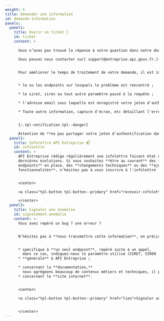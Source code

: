```yaml
---
weight: 5
title: Demander une information
id: demande-information
panels:
  panel1:
    title: Ouvrir un ticket 💬
    id: ticket
    content: >
      
      Vous n’avez pas trouvé la réponse à votre question dans notre documentation et dans le catalogue des données ?

      Vous pouvez nous contacter sur[ support@entreprise.api.gouv.fr.](mailto:support@entreprise.api.gouv.fr)


      Pour améliorer le temps de traitement de votre demande, il est important de nous fournir, au minimum, les informations suivantes :


      * le ou les endpoints sur lesquels le problème est rencontré ;

      * le siret, siren ou tout autre paramètre passé à la requête ;

      * l'adresse email sous laquelle est enregistré votre jeton d'authentification ;

      * Toute autre information, capture d'écran, etc détaillant l'erreur rencontrée est évidemment bienvenue.


      {:.tpl-notification.tpl--danger}

      Attention de **ne pas partager votre jeton d'authentification dans votre demande de support** ! L'échange d'emails n'est pas un support de communication sécurisé et certaines APIs donnent accès à des données sensibles. Le cas échéant, nous serons obligés de supprimer votre jeton, et vous devrez faire une nouvelle demande.
  panel2:
    title: Infolettre API Entreprise 📬
    id: infolettre
    content: >
      API Entreprise rédige régulièrement une infolettre faisant état des
      dernières évolutions. Si vous souhaitez **être au courant** des **nouveaux
      endpoints** en place, des **changements techniques** ou des **ajouts de
      fonctionnalités**, n'hésitez pas à vous inscrire à l'infolettre : 


      <center>

      <a class="tpl-button tpl-button--primary" href="recevoir-infolettre">Recevoir l'infolettre API Entreprise</a>

      </center>
  panel3:
    title: Signaler une anomalie
    id: signalement-anomalie
    content: >-
      Vous avez repéré un bug ? une erreur ?


      N'hésitez pas à **nous transmettre cette information**, en précisant s'il s'agit d'une anomalie :


      * spécifique à **un seul endpoint**, repéré suite à un appel,
        dans ce cas, indiquez-nous le paramètre utilisé (SIRET, SIREN ...) ;
      * **générale** à API Entreprise ;

      * concernant la **documentation,**
        nous agrégeons beaucoup de contenus métiers et techniques, il peut arriver qu'une erreur se soit glissée, ou bien que la documentation n'ait pas été mise à jour suffisamment rapidement. Précisez-nous autant que possible l'emplacement du bug avec une capture d'écran par exemple. Indiquez-nous si possible la version de votre navigateur ;
      * concernant le **site internet**.


      <center>

      <a class="tpl-button tpl-button--primary" href="lien">Signaler un bug ou une erreur</a>


      </center>
---
```

